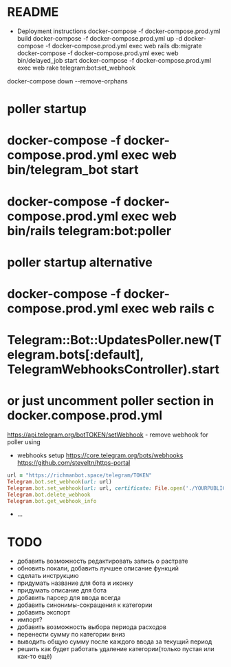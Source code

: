 # README

* Deployment instructions
docker-compose -f docker-compose.prod.yml build
docker-compose -f docker-compose.prod.yml up -d
docker-compose -f docker-compose.prod.yml exec web rails db:migrate
docker-compose -f docker-compose.prod.yml exec web bin/delayed_job start
docker-compose -f docker-compose.prod.yml exec web rake telegram:bot:set_webhook

docker-compose down --remove-orphans 

# poller startup
# docker-compose -f docker-compose.prod.yml exec web bin/telegram_bot start
# docker-compose -f docker-compose.prod.yml exec web bin/rails telegram:bot:poller

# poller startup alternative
# docker-compose -f docker-compose.prod.yml exec web rails c
#   Telegram::Bot::UpdatesPoller.new(Telegram.bots[:default], TelegramWebhooksController).start

# or just uncomment poller section in docker.compose.prod.yml  

https://api.telegram.org/botTOKEN/setWebhook - remove webhook for poller using

* webhooks setup
https://core.telegram.org/bots/webhooks
https://github.com/steveltn/https-portal
```ruby
url = "https://richmanbot.space/telegram/TOKEN"
Telegram.bot.set_webhook(url: url)
Telegram.bot.set_webhook(url: url, certificate: File.open('./YOURPUBLIC.pem'))
Telegram.bot.delete_webhook
Telegram.bot.get_webhook_info
```
* ...

# TODO
- добавить возможность редактировать запись о растрате
- обновить локали, добавить лучшее описание функций
- сделать инструкцию
- придумать название для бота и иконку
- придумать описание для бота
- добавить парсер для ввода всегда
- добавить синонимы-сокращения к категории
- добавить экспорт
- импорт?
- добавить возможность выбора периода расходов
- перенести сумму по категории вниз
- выводить общую сумму после каждого ввода за текущий период
- решить как будет работать удаление категории(только пустая или как-то ещё)